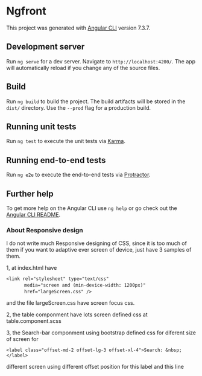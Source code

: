 # Ngfront

This project was generated with [Angular CLI](https://github.com/angular/angular-cli) version 7.3.7.

## Development server

Run `ng serve` for a dev server. Navigate to `http://localhost:4200/`. The app will automatically reload if you change any of the source files.


## Build

Run `ng build` to build the project. The build artifacts will be stored in the `dist/` directory. Use the `--prod` flag for a production build.

## Running unit tests

Run `ng test` to execute the unit tests via [Karma](https://karma-runner.github.io).

## Running end-to-end tests

Run `ng e2e` to execute the end-to-end tests via [Protractor](http://www.protractortest.org/).

## Further help

To get more help on the Angular CLI use `ng help` or go check out the [Angular CLI README](https://github.com/angular/angular-cli/blob/master/README.md).


### About Responsive design

I do not write much Responsive designing of CSS, since it is too much of them if you want to adaptive ever screen of device, just have 3 samples of them.

1, 
at index.html have   

```
<link rel="stylesheet" type="text/css"
　　　　media="screen and (min-device-width: 1200px)"
　　　　href="largeScreen.css" />
```
and the file largeScreen.css have screen focus css.

2, the table componment have lots screen defined css at table.component.scss

3, the Search-bar componment using bootstrap defined css for diferent size of screen for 

```
<label class="offset-md-2 offset-lg-3 offset-xl-4">Search: &nbsp;</label>
```

different screen using different offset position for this label and this line